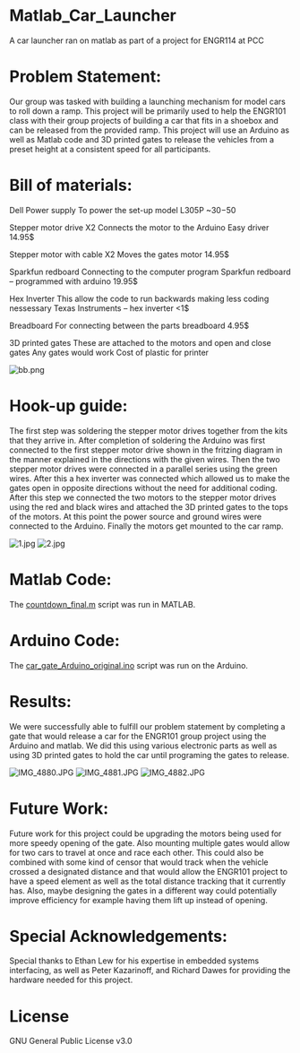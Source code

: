 # Matlab_Car_Launcher

A car launcher ran on matlab as part of a project for ENGR114 at PCC

# Problem Statement:

Our group was tasked with building a launching mechanism for model cars to roll down a ramp.  This project will be primarily used to help the ENGR101 class with their group projects of building a car that fits in a shoebox and can be released from the provided ramp.  This project will use an Arduino as well as Matlab code and 3D printed gates to release the vehicles from a preset height at a consistent speed for all participants.

# Bill of materials:

Dell Power supply 	To power the set-up	model L305P
~30$-50$

Stepper motor drive X2	Connects the motor to the Arduino	Easy driver
14.95$

Stepper motor with cable X2	Moves the gates	motor
14.95$

Sparkfun redboard	Connecting to the computer program	Sparkfun redboard – programmed with arduino
19.95$

Hex Inverter	This allow the code to run backwards making less coding nessessary	Texas Instruments – hex inverter
<1$

Breadboard	For connecting between the parts	breadboard
4.95$

3D printed gates	These are attached to the motors and open and close	gates	Any gates would work	Cost of plastic for printer

![bb.png](bb.png "Fritzing")

# Hook-up guide:

The first step was soldering the stepper motor drives together from the kits that they arrive in. After completion of soldering the Arduino was first connected to the first stepper motor drive shown in the fritzing diagram in the manner explained in the directions with the given wires. Then the two stepper motor drives were connected in a parallel series using the green wires.  After this a hex inverter was connected which allowed us to make the gates open in opposite directions without the need for additional coding.  After this step we connected the two motors to the stepper motor drives using the red and black wires and attached the 3D printed gates to the tops of the motors. At this point the power source and ground wires were connected to the Arduino. Finally the motors get mounted to the car ramp.

![1.jpg](1.jpg "Fritzing")
![2.jpg](2.jpg "Fritzing")

# Matlab Code:

The [countdown_final.m](countdown_final.m) script was run in MATLAB.

# Arduino Code:

The [car_gate_Arduino_original.ino](car_gate_Arduino_original.ino) script was run on the Arduino.

# Results:
We were successfully able to fulfill our problem statement by completing a gate that would release a car for the ENGR101 group project using the Arduino and matlab. We did this using various electronic parts as well as using 3D printed gates to hold the car until programing the gates to release.

![IMG_4880.JPG](IMG_4880.JPG "pic")
![IMG_4881.JPG](IMG_4881.JPG "pic")
![IMG_4882.JPG](IMG_4882.JPG "pic")

# Future Work:

Future work for this project could be upgrading the motors being used for more speedy opening of the gate.  Also mounting multiple gates would allow for two cars to travel at once and race each other.  This could also be combined with some kind of censor that would track when the vehicle crossed a designated distance and that would allow the ENGR101 project to have a speed element as well as the total distance tracking that it currently has. Also, maybe designing the gates in a different way could potentially improve efficiency for example having them lift up instead of opening. 

# Special Acknowledgements:

Special thanks to Ethan Lew for his expertise in embedded systems interfacing, as well as Peter Kazarinoff, and Richard Dawes for providing the hardware needed for this project.

# License

GNU General Public License v3.0
